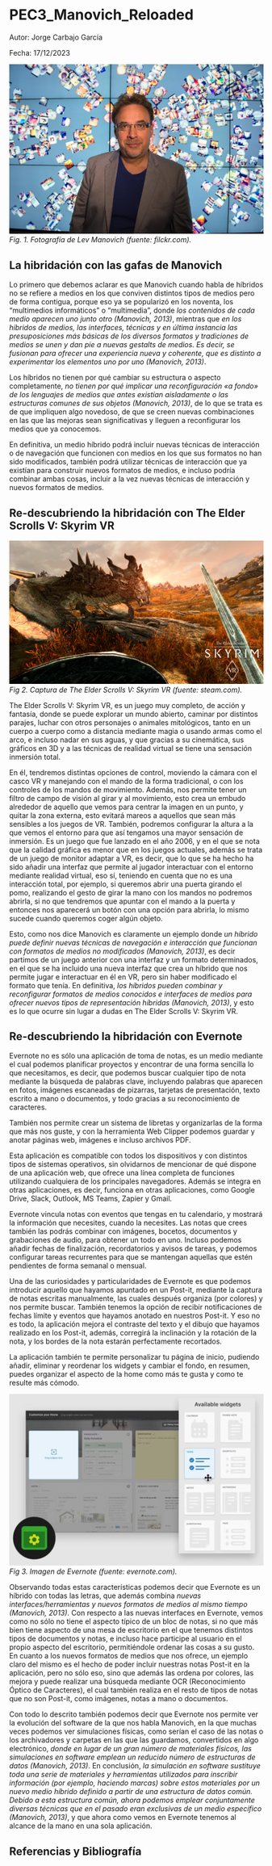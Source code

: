 # PEC3_Manovich_Reloaded
Autor: Jorge Carbajo García

Fecha: 17/12/2023

![Lev Manovich!](/Lev_Manovich.jpg "Lev Manovich")
_Fig. 1. Fotografía de Lev Manovich (fuente: filckr.com)._

## La hibridación con las gafas de Manovich
Lo primero que debemos aclarar es que Manovich cuando habla de híbridos no se refiere a medios en los que conviven distintos tipos de medios pero de forma contigua, porque eso ya se popularizó en los noventa, los “multimedios informáticos” o “multimedia”, donde _los contenidos de cada medio aparecen uno junto otro (Manovich, 2013)_, mientras que _en los híbridos de medios, las interfaces, técnicas y en última instancia las presuposiciones más básicas de los diversos formatos y tradiciones de medios se unen y dan pie a nuevas gestalts de medios. Es decir, se fusionan para ofrecer una experiencia nueva y coherente, que es distinto a experimentar los elementos uno por uno (Manovich, 2013)_.

Los híbridos no tienen por qué cambiar su estructura o aspecto completamente, _no tienen por qué implicar una reconfiguración «a fondo» de los lenguajes de medios que antes existían aisladamente o las estructuras comunes de sus objetos (Manovich, 2013)_, de lo que se trata es de que impliquen algo novedoso, de que se creen nuevas combinaciones en las que las mejoras sean significativas y lleguen a reconfigurar los medios que ya conocemos.

En definitiva, un medio híbrido podrá incluir nuevas técnicas de interacción o de navegación que funcionen con medios en los que sus formatos no han sido modificados, también podrá utilizar técnicas de interacción que ya existían para construir nuevos formatos de medios, e incluso podría combinar ambas cosas, incluir a la vez nuevas técnicas de interacción y nuevos formatos de medios.

## Re-descubriendo la hibridación con The Elder Scrolls V: Skyrim VR
![The Elder Scrolls V: Skyrim VR!](/Skyrim.jpg "The Elder Scrolls V: Skyrim VR")
_Fig 2. Captura de The Elder Scrolls V: Skyrim VR (fuente: steam.com)._

The Elder Scrolls V: Skyrim VR, es un juego muy completo, de acción y fantasía, donde se puede explorar un mundo abierto, caminar por distintos parajes, luchar con otros personajes o animales mitológicos, tanto en un cuerpo a cuerpo como a distancia mediante magia o usando armas como el arco, e incluso nadar en sus aguas, y que gracias a su cinemática, sus gráficos en 3D y a las técnicas de realidad virtual se tiene una sensación inmersión total.

En él, tendremos distintas opciones de control, moviendo la cámara con el casco VR y manejando con el mando de la forma tradicional, o con los controles de los mandos de movimiento. Además, nos permite tener un filtro de campo de visión al girar y al movimiento, esto crea un embudo alrededor de aquello que vemos para centrar la imagen en un punto, y quitar la zona externa, esto evitará mareos a aquellos que sean más sensibles a los juegos de VR. También, podremos configurar la altura a la que vemos el entorno para que así tengamos una mayor sensación de inmersión.
Es un juego que fue lanzado en el año 2006, y en el que se nota que la calidad gráfica es menor que en los juegos actuales, además se trata de un juego de monitor adaptar a VR, es decir, que lo que se ha hecho ha sido añadir una interfaz que permite al jugador interactuar con el entorno mediante realidad virtual, eso sí, teniendo en cuenta que no es una interacción total, por ejemplo, si queremos abrir una puerta girando el pomo, realizando el gesto de girar la mano con los mandos no podremos abrirla, si no que tendremos que apuntar con el mando a la puerta y entonces nos aparecerá un botón con una opción para abrirla, lo mismo sucede cuando queremos coger algún objeto.

Esto, como nos dice Manovich es claramente un ejemplo donde _un híbrido puede definir nuevas técnicas de navegación e interacción que funcionan con formatos de medios no modificados (Manovich, 2013)_, es decir partimos de un juego anterior con una interfaz y un formato determinados, en el que se ha incluido una nueva interfaz que crea un híbrido que nos permite jugar e interactuar en él en VR, pero sin haber modificado el formato que tenía. En definitiva, _los híbridos pueden combinar y reconfigurar formatos de medios conocidos e interfaces de medios para ofrecer nuevos tipos de representación híbridas (Manovich, 2013)_, y esto es lo que ocurre sin lugar a dudas en The Elder Scrolls V: Skyrim VR.

## Re-descubriendo la hibridación con Evernote
Evernote no es sólo una aplicación de toma de notas, es un medio mediante el cual podemos planificar proyectos y encontrar de una forma sencilla lo que necesitamos, es decir, que podemos buscar cualquier tipo de nota mediante la búsqueda de palabras clave, incluyendo palabras que aparecen en fotos, imágenes escaneadas de pizarras, tarjetas de presentación, texto escrito a mano o documentos, y todo gracias a su reconocimiento de caracteres.

También nos permite crear un sistema de libretas y organizarlas de la forma que más nos guste, y con la herramienta Web Clipper podemos guardar y anotar páginas web, imágenes e incluso archivos PDF.

Esta aplicación es compatible con todos los dispositivos y con distintos tipos de sistemas operativos, sin olvidarnos de mencionar de qué dispone de una aplicación web, que ofrece una línea completa de funciones utilizando cualquiera de los principales navegadores. Además se integra en otras aplicaciones, es decir, funciona en otras aplicaciones, como Google Drive, Slack, Outlook, MS Teams, Zapier y Gmail.

Evernote vincula notas con eventos que tengas en tu calendario, y mostrará la información que necesites, cuando la necesites. Las notas que crees también las podrás combinar con imágenes, bocetos, documentos y grabaciones de audio, para obtener un todo en uno. Incluso podemos añadir fechas de finalización, recordatorios y avisos de tareas, y podemos configurar tareas recurrentes para que se mantengan aquellas que estén pendientes de forma semanal o mensual.

Una de las curiosidades y particularidades de Evernote es que podemos introducir aquello que hayamos apuntado en un Post-it, mediante la captura de notas escritas manualmente, las cuales después organiza (por colores) y nos permite buscar. También tenemos la opción de recibir notificaciones de fechas límite y eventos que hayamos anotado en nuestros Post-it. Y eso no es todo, la aplicación mejora el contraste del texto y el dibujo que hayamos realizado en los Post-it, además, corregirá la inclinación y la rotación de la nota, y los bordes de la nota estarán perfectamente recortados.

La aplicación también te permite personalizar tu página de inicio, pudiendo añadir, eliminar y reordenar los widgets y cambiar el fondo, en resumen, puedes organizar el aspecto de la home como más te gusta y como te resulte más cómodo.

![Evernote!](/evernote.jpg "Evernote")
_Fig 3. Imagen de Evernote (fuente: evernote.com)._

Observando todas estas características podemos decir que Evernote es un híbrido con todas las letras, que además combina _nuevas interfaces/herramientas y nuevos formatos de medios al mismo tiempo (Manovich, 2013)_. Con respecto a las nuevas interfaces en Evernote, vemos como no sólo no tiene el aspecto típico de un bloc de notas, si no que más bien tiene aspecto de una mesa de escritorio en el que tenemos distintos tipos de documentos y notas, e incluso hace participe al usuario en el propio aspecto del escritorio, permitiéndole ordenar las cosas a su gusto. En cuanto a los nuevos formatos de medios que nos ofrece, un ejemplo claro del mismo es el hecho de poder incluir nuestras notas Post-it en la aplicación, pero no sólo eso, sino que además las ordena por colores, las mejora y puede realizar una búsqueda mediante OCR (Reconocimiento Óptico de Caracteres), el cual también realiza en el resto de tipos de notas que no son Post-it, como imágenes, notas a mano o documentos.

Con todo lo descrito también podemos decir que Evernote nos permite ver la evolución del software de la que nos habla Manovich, en la que muchas veces podemos ver simulaciones físicas, como serían el caso de las notas o los archivadores y carpetas en las que las guardamos, convertidos en algo electrónico, _donde en lugar de un gran número de materiales físicos, las simulaciones en software emplean un reducido número de estructuras de datos (Manovich, 2013)_. En conclusión, _la simulación en software sustituye toda una serie de materiales y herramientas utilizados para inscribir información (por ejemplo, haciendo marcas) sobre estos materiales por un nuevo medio híbrido definido a partir de una estructura de datos común. Debido a esta estructura común, ahora podemos emplear conjuntamente diversas técnicas que en el pasado eran exclusivas de un medio específico (Manovich, 2013)_, y que ahora como vemos en Evernote tenemos al alcance de la mano en una sola aplicación.

## Referencias y Bibliografía
